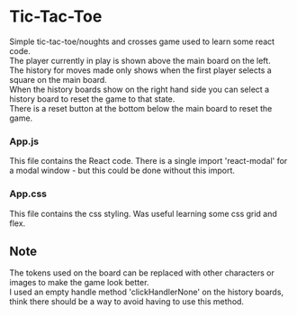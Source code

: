 # Tic-Tac-Toe

Simple tic-tac-toe/noughts and crosses game used to learn some react code.  
The player currently in play is shown  above the main board on the left.  
The history for moves made only shows when the first player selects a square on the main board.  
When the history boards show on the right hand side you can select a history board to reset the game to that state.  
There is a reset button at the bottom below the main board to reset the game.

### App.js
This file contains the React code.
There is a single import 'react-modal' for a modal window - but this could be done without this import. 

### App.css
This file contains the css styling.
Was useful learning some css grid and flex.

## Note
The tokens used on the board can be replaced with other characters or images to make the game look better.  
I used an empty handle method  'clickHandlerNone' on the history boards, think there should be a way to avoid
having to use this method.